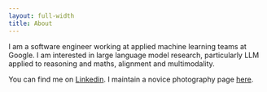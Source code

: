 ```yaml
---
layout: full-width
title: About
---
```


I am a software engineer working at applied machine learning teams at Google. I am interested in large language model research, particularly LLM applied to reasoning and maths, alignment and multimodality.

You can find me on [Linkedin](https://www.linkedin.com/in/rajlaxmi-a6b28942/). I maintain a novice photography page [here](https://www.instagram.com/raila.snapshots/).